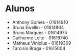 # Alunos

* Anthony Gomes - 01614910
* Bruna Ewellin - 01614804
* Bruno Marques - 01614975
* Guilherme Leite - 01618740
* Matheus Vinicius - 01619309
* Tarcisio Braga - 01615004

